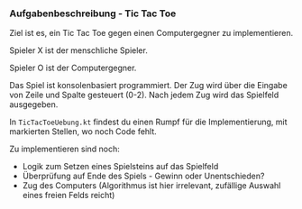 ### Aufgabenbeschreibung - Tic Tac Toe

Ziel ist es, ein Tic Tac Toe gegen einen Computergegner zu implementieren.

Spieler X ist der menschliche Spieler.

Spieler O ist der Computergegner.

Das Spiel ist konsolenbasiert programmiert. Der Zug wird über die Eingabe von Zeile und Spalte gesteuert (0-2). Nach jedem Zug wird das Spielfeld ausgegeben.

In `TicTacToeUebung.kt` findest du einen Rumpf für die Implementierung, mit markierten Stellen, wo noch Code fehlt.

Zu implementieren sind noch:
- Logik zum Setzen eines Spielsteins auf das Spielfeld
- Überprüfung auf Ende des Spiels - Gewinn oder Unentschieden?
- Zug des Computers (Algorithmus ist hier irrelevant, zufällige Auswahl eines freien Felds reicht)